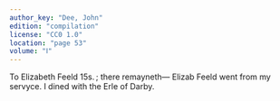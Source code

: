 ```yaml
---
author_key: "Dee, John"
edition: "compilation"
license: "CC0 1.0"
location: "page 53"
volume: "Ⅰ"
---
```

To Elizabeth Feeld 15s. ; there remayneth— Elizab Feeld went from my servyce.
I dined with the Erle of Darby.
